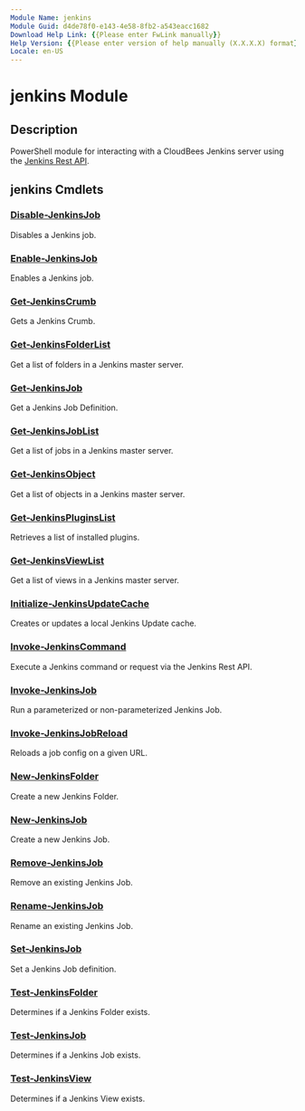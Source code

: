 ```yaml
---
Module Name: jenkins
Module Guid: d4de78f0-e143-4e58-8fb2-a543eacc1682
Download Help Link: {{Please enter FwLink manually}}
Help Version: {{Please enter version of help manually (X.X.X.X) format}}
Locale: en-US
---
```


# jenkins Module

## Description

PowerShell module for interacting with a CloudBees Jenkins server using the
[Jenkins Rest API](https://wiki.jenkins-ci.org/display/JENKINS/Remote+access+API).

## jenkins Cmdlets

### [Disable-JenkinsJob](Disable-JenkinsJob.md)

Disables a Jenkins job.

### [Enable-JenkinsJob](Enable-JenkinsJob.md)

Enables a Jenkins job.

### [Get-JenkinsCrumb](Get-JenkinsCrumb.md)

Gets a Jenkins Crumb.

### [Get-JenkinsFolderList](Get-JenkinsFolderList.md)

Get a list of folders in a Jenkins master server.

### [Get-JenkinsJob](Get-JenkinsJob.md)

Get a Jenkins Job Definition.

### [Get-JenkinsJobList](Get-JenkinsJobList.md)

Get a list of jobs in a Jenkins master server.

### [Get-JenkinsObject](Get-JenkinsObject.md)

Get a list of objects in a Jenkins master server.

### [Get-JenkinsPluginsList](Get-JenkinsPluginsList.md)

Retrieves a list of installed plugins.

### [Get-JenkinsViewList](Get-JenkinsViewList.md)

Get a list of views in a Jenkins master server.

### [Initialize-JenkinsUpdateCache](Initialize-JenkinsUpdateCache.md)

Creates or updates a local Jenkins Update cache.

### [Invoke-JenkinsCommand](Invoke-JenkinsCommand.md)

Execute a Jenkins command or request via the Jenkins Rest API.

### [Invoke-JenkinsJob](Invoke-JenkinsJob.md)

Run a parameterized or non-parameterized Jenkins Job.

### [Invoke-JenkinsJobReload](Invoke-JenkinsJobReload.md)

Reloads a job config on a given URL.

### [New-JenkinsFolder](New-JenkinsFolder.md)

Create a new Jenkins Folder.

### [New-JenkinsJob](New-JenkinsJob.md)

Create a new Jenkins Job.

### [Remove-JenkinsJob](Remove-JenkinsJob.md)

Remove an existing Jenkins Job.

### [Rename-JenkinsJob](Rename-JenkinsJob.md)

Rename an existing Jenkins Job.

### [Set-JenkinsJob](Set-JenkinsJob.md)

Set a Jenkins Job definition.

### [Test-JenkinsFolder](Test-JenkinsFolder.md)

Determines if a Jenkins Folder exists.

### [Test-JenkinsJob](Test-JenkinsJob.md)

Determines if a Jenkins Job exists.

### [Test-JenkinsView](Test-JenkinsView.md)

Determines if a Jenkins View exists.
